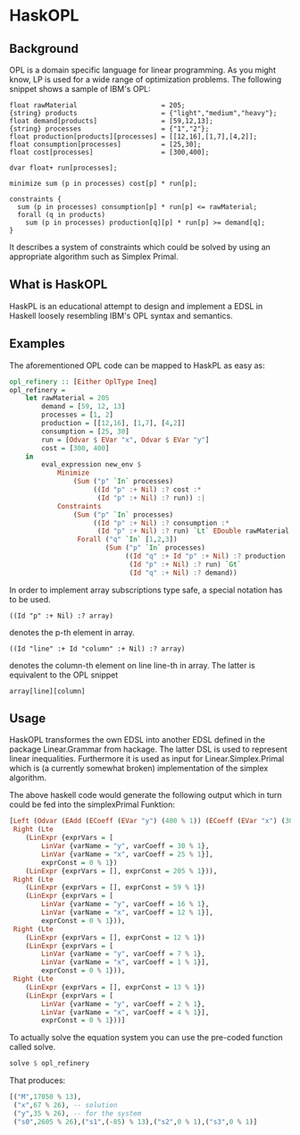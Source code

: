 # HaskOPL

## Background
OPL is a domain specific language for linear programming.
As you might know, LP is used for a wide range of optimization
problems. The following snippet shows a sample of IBM's OPL:

```
float rawMaterial                     = 205;
{string} products                     = {"light","medium","heavy"};
float demand[products]                = [59,12,13];
{string} processes                    = {"1","2"};
float production[products][processes] = [[12,16],[1,7],[4,2]];
float consumption[processes]          = [25,30];
float cost[processes]                 = [300,400];

dvar float+ run[processes];

minimize sum (p in processes) cost[p] * run[p];

constraints {
  sum (p in processes) consumption[p] * run[p] <= rawMaterial;
  forall (q in products)
    sum (p in processes) production[q][p] * run[p] >= demand[q];
}
```

It describes a system of constraints which
could be solved by using an appropriate algorithm such as
Simplex Primal.


## What is HaskOPL
HaskPL is an educational attempt to design and implement
a EDSL in Haskell loosely resembling IBM's OPL syntax
and semantics.

## Examples

The aforementioned OPL code can be mapped to HaskPL as easy as:

``` Haskell
opl_refinery :: [Either OplType Ineq]
opl_refinery = 
    let rawMaterial = 205
        demand = [59, 12, 13]
        processes = [1, 2] 
        production = [[12,16], [1,7], [4,2]]
        consumption = [25, 30]
        run = [Odvar $ EVar "x", Odvar $ EVar "y"]
        cost = [300, 400]
    in
        eval_expression new_env $
            Minimize 
                (Sum ("p" `In` processes) 
                     ((Id "p" :+ Nil) :? cost :*
                      (Id "p" :+ Nil) :? run)) :|
            Constraints 
                (Sum ("p" `In` processes)
                     ((Id "p" :+ Nil) :? consumption :*
                      (Id "p" :+ Nil) :? run) `Lt` EDouble rawMaterial :|
                 Forall ("q" `In` [1,2,3])
                        (Sum ("p" `In` processes)
                             ((Id "q" :+ Id "p" :+ Nil) :? production :*
                              (Id "p" :+ Nil) :? run) `Gt` 
                              (Id "q" :+ Nil) :? demand))
``` 

In order to implement array subscriptions type safe, a special
notation has to be used.

    ((Id "p" :+ Nil) :? array)

denotes the p-th element in array.

    ((Id "line" :+ Id "column" :+ Nil) :? array)

denotes the column-th element on line line-th in array.
The latter is equivalent to the OPL snippet

    array[line][column]

## Usage

HaskOPL transformes the own EDSL into another EDSL
defined in the package Linear.Grammar from hackage.
The latter DSL is used to represent linear inequalities.
Furthermore it is used as input for Linear.Simplex.Primal
which is (a currently somewhat broken) implementation of the simplex
algorithm.

The above haskell code would generate the following output
which in turn could be fed into the simplexPrimal Funktion:

``` Haskell
[Left (Odvar (EAdd (ECoeff (EVar "y") (400 % 1)) (ECoeff (EVar "x") (300 % 1)))),
 Right (Lte 
    (LinExpr {exprVars = [
        LinVar {varName = "y", varCoeff = 30 % 1},
        LinVar {varName = "x", varCoeff = 25 % 1}], 
        exprConst = 0 % 1}) 
    (LinExpr {exprVars = [], exprConst = 205 % 1})),
 Right (Lte 
    (LinExpr {exprVars = [], exprConst = 59 % 1}) 
    (LinExpr {exprVars = [
        LinVar {varName = "y", varCoeff = 16 % 1},
        LinVar {varName = "x", varCoeff = 12 % 1}], 
        exprConst = 0 % 1})),
 Right (Lte 
    (LinExpr {exprVars = [], exprConst = 12 % 1}) 
    (LinExpr {exprVars = [
        LinVar {varName = "y", varCoeff = 7 % 1},
        LinVar {varName = "x", varCoeff = 1 % 1}], 
        exprConst = 0 % 1})),
 Right (Lte 
    (LinExpr {exprVars = [], exprConst = 13 % 1}) 
    (LinExpr {exprVars = [
        LinVar {varName = "y", varCoeff = 2 % 1},
        LinVar {varName = "x", varCoeff = 4 % 1}], 
        exprConst = 0 % 1}))]
```

To actually solve the equation system you can use the
pre-coded function called solve.

``` Haskell
solve $ opl_refinery
```

That produces:

``` Haskell
[("M",17050 % 13),
 ("x",67 % 26), -- solution
 ("y",35 % 26), -- for the system
 ("s0",2605 % 26),("s1",(-85) % 13),("s2",0 % 1),("s3",0 % 1)]
```
